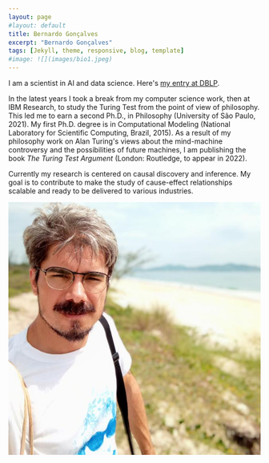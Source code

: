 ```yaml
---
layout: page
#layout: default
title: Bernardo Gonçalves
excerpt: "Bernardo Gonçalves"
tags: [Jekyll, theme, responsive, blog, template]
#image: ![](images/bio1.jpeg)
---
```


I am a scientist in AI and data science. Here's [my entry at DBLP](https://dblp.org/pid/35/1880.html).

In the latest years I took a break from my computer science work, then at IBM Research, to study the Turing Test from the point of view of philosophy. This led me to earn a second Ph.D., in Philosophy (University of São Paulo, 2021). My first Ph.D. degree is in Computational Modeling (National Laboratory for Scientific Computing, Brazil, 2015). As a result of my philosophy work on Alan Turing's views about the mind-machine controversy and the possibilities of future machines, I am publishing the book _The Turing Test Argument_ (London: Routledge, to appear in 2022). 

Currently my research is centered on causal discovery and inference. My goal is to contribute to make the study of cause-effect relationships scalable and ready to be delivered to various industries. 

![](images/bio1.jpeg)
